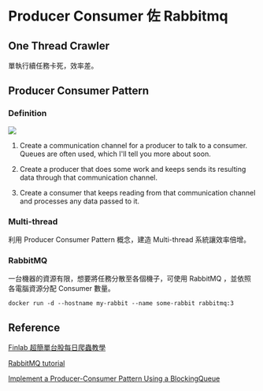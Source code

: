 # Producer Consumer 佐 Rabbitmq

## One Thread Crawler

單執行續任務卡死，效率差。


## Producer Consumer Pattern


###  Definition
![](https://i.imgur.com/ZAv7qjs.png)

1. Create a communication channel for a producer to talk to a consumer. Queues are often used, which I'll tell you more about soon.

2. Create a producer that does some work and keeps sends its resulting data through that communication channel.

3. Create a consumer that keeps reading from that communication channel and processes any data passed to it.


### Multi-thread

利用 Producer Consumer Pattern 概念，建造 Multi-thread 系統讓效率倍增。

### RabbitMQ

一台機器的資源有限，想要將任務分散至各個機子，可使用 RabbitMQ ，並依照各電腦資源分配 Consumer 數量。

```shell=
docker run -d --hostname my-rabbit --name some-rabbit rabbitmq:3
```



## Reference


[Finlab 超簡單台股每日爬蟲教學](https://www.finlab.tw/%e8%b6%85%e7%b0%a1%e5%96%ae%e5%8f%b0%e8%82%a1%e6%af%8f%e6%97%a5%e7%88%ac%e8%9f%b2%e6%95%99%e5%ad%b8/)

[RabbitMQ tutorial](https://www.rabbitmq.com/tutorials/tutorial-two-python.html)

[Implement a Producer-Consumer Pattern Using a BlockingQueue](https://openclassrooms.com/en/courses/5684021-scale-up-your-code-with-java-concurrency/6667996-implement-a-producer-consumer-pattern-using-a-blockingqueue)